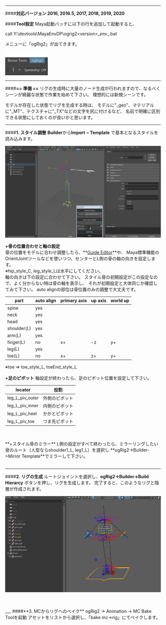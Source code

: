 ___
####**対応バージョン 2016, 2016.5, 2017, 2018, 2019, 2020**

####**Tool設定**
Maya起動バッチに以下の行を追加して起動すると、

call Y:\devtools\MayaEnvDP\ogrig2\<version>\__env__.bat

メニューに「ogRig2」が出てきます。



![](imgs/menu1.png)

___
####**== 準備 ==**
リグの生成時に大量のノード生成が行われますので、なるべくシーンが綺麗な状態で作業を始めて下さい。
理想的には新規シーンです。

モデルが存在した状態でリグを生成する時は、
モデルに"_geo"、マテリアルに"_MT"、テクスチャに"_TX"などの文字を尻に付けるなど、
名前で明確に区別できる状態にしておくのが良いかと思います。


___
####**1. スタイル調整**
**Builder**から**Import ~ Template** で基本となるスタイルを読み込みます。

![](imgs/joint_attrs_abstract1.png)

**+骨の位置合わせと軸の設定**  
骨の位置をモデルに合わせ調整したら、**[Guide Editor](guide_editor.md)**や、
Maya標準機能のOrientJointツールなどを使いつつ、センターとL側の骨の軸の向きを設定します。
<br>
※hip_style_C, leg_style_Lは水平にしてください。
<br>
軸の向きは下の設定に合わせて下さい。
スタイル骨の初期設定がこの設定なので、よく分からない時は骨の軸を表示し、
それが初期設定と大体同じか確認してみて下さい。
auto alignの部位は骨位置のみの調整で大丈夫です。
  
part       |auto align|primary axis|up axis    |world up
-----------|----------|------------|-----------|--------
spine      |yes       |            |           |
neck       |yes       |            |           |
head       |yes       |            |           |
shoulder(L)|yes       |            |           |
arm(L)     |yes       |            |           |
finger(L)  |no        |x+          |-z         |y+
leg(L)     |yes       |            |           |
toe(L)     |no        |x+          |z+         |y+

※toe => toe_style_L, toeEnd_style_L  
<br>
**+足のピボット**
軸設定が終わったら、足のピボット位置を設定して下さい。

locator             |役割            
--------------------|----------------
leg_L_piv_outer     |外側のピボット  
leg_L_piv_inner     |内側のピボット  
leg_L_piv_heel      |かかとピボット     
leg_L_piv_toe       |つま先ピボット     

<br>
<br>
**+スタイル骨のミラー**
L側の設定がすべて終わったら、ミラーリングしたい骨のルート（人型ならshoulder1_L, leg1_L）を選択し
**ogRig2->Builder->Mirror Template**でミラーして下さい。
<br>
<br>

___
####**2. リグの生成**
ルートジョイントを選択し、**ogRig2->Builder->Build Hierarcy** ボタンを押し、リグを生成します。
完了すると、このようなリグと階層が作成されます。

![](imgs/rig_fin.png)
<!-- ![](imgs/hierarchy1.png) -->
<br>
<br>
___
####**3. MCからリグへのベイク**
ogRig2 -> Animation -> MC Bake Toolを起動
アセットをリストから選択し、「bake mc->rig」にてベイクします。


<!---
**ogT → Bake MC -> Rig**で*MC2Rig*ウィンドウを立ち上げます。

![](imgs/mc2rig_win.png)

MCルートジョイント（mc_hip1)を選択後、**Bake** ボタンを押し、MC骨のアニメーションをリグにベイクします。
--->


